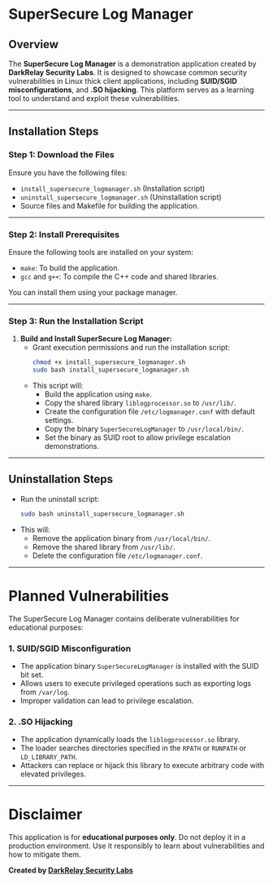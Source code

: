# SuperSecure Log Manager

## Overview

The **SuperSecure Log Manager** is a demonstration application created by **DarkRelay Security Labs**. It is designed to showcase common security vulnerabilities in Linux thick client applications, including **SUID/SGID misconfigurations**, and **.SO hijacking**. This platform serves as a learning tool to understand and exploit these vulnerabilities.

---

## Installation Steps

### Step 1: Download the Files

Ensure you have the following files:

- `install_supersecure_logmanager.sh` (Installation script)
- `uninstall_supersecure_logmanager.sh` (Uninstallation script)
- Source files and Makefile for building the application.

---

### Step 2: Install Prerequisites

Ensure the following tools are installed on your system:

- `make`: To build the application.
- `gcc` and `g++`: To compile the C++ code and shared libraries.

You can install them using your package manager.

---

### Step 3: Run the Installation Script

1. **Build and Install SuperSecure Log Manager:**
   - Grant execution permissions and run the installation script:
     ```bash
     chmod +x install_supersecure_logmanager.sh
     sudo bash install_supersecure_logmanager.sh
     ```
   - This script will:
     - Build the application using `make`.
     - Copy the shared library `liblogprocessor.so` to `/usr/lib/`.
     - Create the configuration file `/etc/logmanager.conf` with default settings.
     - Copy the binary `SuperSecureLogManager` to `/usr/local/bin/`.
     - Set the binary as SUID root to allow privilege escalation demonstrations.

---
## Uninstallation Steps

- Run the uninstall script:
  ```bash
  sudo bash uninstall_supersecure_logmanager.sh
  ```
- This will:
  - Remove the application binary from `/usr/local/bin/`.
  - Remove the shared library from `/usr/lib/`.
  - Delete the configuration file `/etc/logmanager.conf`.

---

# Planned Vulnerabilities

The SuperSecure Log Manager contains deliberate vulnerabilities for educational purposes:

### 1. **SUID/SGID Misconfiguration**

- The application binary `SuperSecureLogManager` is installed with the SUID bit set.
- Allows users to execute privileged operations such as exporting logs from `/var/log`.
- Improper validation can lead to privilege escalation.

### 2. **.SO Hijacking**

- The application dynamically loads the `liblogprocessor.so` library.
- The loader searches directories specified in the `RPATH` or `RUNPATH` or `LD_LIBRARY_PATH`.
- Attackers can replace or hijack this library to execute arbitrary code with elevated privileges.

---

# Disclaimer

This application is for **educational purposes only**. Do not deploy it in a production environment. Use it responsibly to learn about vulnerabilities and how to mitigate them.

**Created by [DarkRelay Security Labs](https://www.darkrelay.com)**
